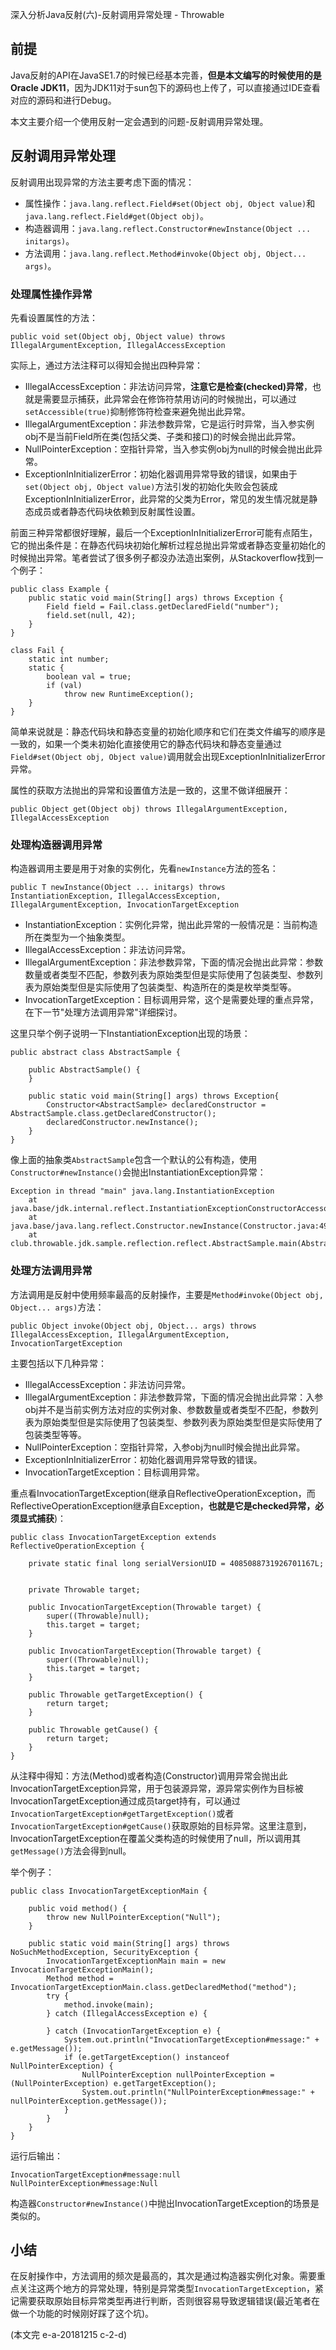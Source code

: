 深入分析Java反射(六)-反射调用异常处理 - Throwable

## 前提
 
Java反射的API在JavaSE1.7的时候已经基本完善，**但是本文编写的时候使用的是Oracle JDK11**，因为JDK11对于sun包下的源码也上传了，可以直接通过IDE查看对应的源码和进行Debug。

本文主要介绍一个使用反射一定会遇到的问题-反射调用异常处理。

<a id="more"></a>

## 反射调用异常处理

反射调用出现异常的方法主要考虑下面的情况：

- 属性操作：`java.lang.reflect.Field#set(Object obj, Object value)`和`java.lang.reflect.Field#get(Object obj)`。
- 构造器调用：`java.lang.reflect.Constructor#newInstance(Object ... initargs)`。
- 方法调用：`java.lang.reflect.Method#invoke(Object obj, Object... args)`。

### 处理属性操作异常

先看设置属性的方法：

```
public void set(Object obj, Object value) throws IllegalArgumentException, IllegalAccessException

```

实际上，通过方法注释可以得知会抛出四种异常：

- IllegalAccessException：非法访问异常，**注意它是检查(checked)异常**，也就是需要显示捕获，此异常会在修饰符禁用访问的时候抛出，可以通过`setAccessible(true)`抑制修饰符检查来避免抛出此异常。
- IllegalArgumentException：非法参数异常，它是运行时异常，当入参实例obj不是当前Field所在类(包括父类、子类和接口)的时候会抛出此异常。
- NullPointerException：空指针异常，当入参实例obj为null的时候会抛出此异常。
- ExceptionInInitializerError：初始化器调用异常导致的错误，如果由于`set(Object obj, Object value)`方法引发的初始化失败会包装成ExceptionInInitializerError，此异常的父类为Error，常见的发生情况就是静态成员或者静态代码块依赖到反射属性设置。

前面三种异常都很好理解，最后一个ExceptionInInitializerError可能有点陌生，它的抛出条件是：在静态代码块初始化解析过程总抛出异常或者静态变量初始化的时候抛出异常。笔者尝试了很多例子都没办法造出案例，从Stackoverflow找到一个例子：

```
public class Example {
    public static void main(String[] args) throws Exception {
        Field field = Fail.class.getDeclaredField("number");
        field.set(null, 42); 
    }
}

class Fail {
    static int number;
    static {
        boolean val = true;
        if (val)
            throw new RuntimeException(); 
    }
}

```

简单来说就是：静态代码块和静态变量的初始化顺序和它们在类文件编写的顺序是一致的，如果一个类未初始化直接使用它的静态代码块和静态变量通过`Field#set(Object obj, Object value)`调用就会出现ExceptionInInitializerError异常。

属性的获取方法抛出的异常和设置值方法是一致的，这里不做详细展开：

```
public Object get(Object obj) throws IllegalArgumentException, IllegalAccessException

```

### 处理构造器调用异常

构造器调用主要是用于对象的实例化，先看`newInstance`方法的签名：

```
public T newInstance(Object ... initargs) throws InstantiationException, IllegalAccessException, IllegalArgumentException, InvocationTargetException

```

- InstantiationException：实例化异常，抛出此异常的一般情况是：当前构造所在类型为一个抽象类型。
- IllegalAccessException：非法访问异常。
- IllegalArgumentException：非法参数异常，下面的情况会抛出此异常：参数数量或者类型不匹配，参数列表为原始类型但是实际使用了包装类型、参数列表为原始类型但是实际使用了包装类型、构造所在的类是枚举类型等。
- InvocationTargetException：目标调用异常，这个是需要处理的重点异常，在下一节"处理方法调用异常"详细探讨。

这里只举个例子说明一下InstantiationException出现的场景：

```
public abstract class AbstractSample {

	public AbstractSample() {
	}

	public static void main(String[] args) throws Exception{
		Constructor<AbstractSample> declaredConstructor = AbstractSample.class.getDeclaredConstructor();
		declaredConstructor.newInstance();
	}
}

```

像上面的抽象类`AbstractSample`包含一个默认的公有构造，使用`Constructor#newInstance()`会抛出InstantiationException异常：

```
Exception in thread "main" java.lang.InstantiationException
	at java.base/jdk.internal.reflect.InstantiationExceptionConstructorAccessorImpl.newInstance(InstantiationExceptionConstructorAccessorImpl.java:48)
	at java.base/java.lang.reflect.Constructor.newInstance(Constructor.java:490)
	at club.throwable.jdk.sample.reflection.reflect.AbstractSample.main(AbstractSample.java:18)

```

### 处理方法调用异常

方法调用是反射中使用频率最高的反射操作，主要是`Method#invoke(Object obj, Object... args)`方法：

```
public Object invoke(Object obj, Object... args) throws IllegalAccessException, IllegalArgumentException, InvocationTargetException

```

主要包括以下几种异常：

- IllegalAccessException：非法访问异常。
- IllegalArgumentException：非法参数异常，下面的情况会抛出此异常：入参obj并不是当前实例方法对应的实例对象、参数数量或者类型不匹配，参数列表为原始类型但是实际使用了包装类型、参数列表为原始类型但是实际使用了包装类型等等。
- NullPointerException：空指针异常，入参obj为null时候会抛出此异常。
- ExceptionInInitializerError：初始化器调用异常导致的错误。
- InvocationTargetException：目标调用异常。

重点看InvocationTargetException(继承自ReflectiveOperationException，而ReflectiveOperationException继承自Exception，**也就是它是checked异常，必须显式捕获**)：

```
public class InvocationTargetException extends ReflectiveOperationException {

    private static final long serialVersionUID = 4085088731926701167L;
    
    
    private Throwable target;

    public InvocationTargetException(Throwable target) {
        super((Throwable)null);  
        this.target = target;
    }

    public InvocationTargetException(Throwable target) {
        super((Throwable)null);  
        this.target = target;
    } 

    public Throwable getTargetException() {
        return target;
    }

    public Throwable getCause() {
        return target;
    }    
}    

```

从注释中得知：方法(Method)或者构造(Constructor)调用异常会抛出此InvocationTargetException异常，用于包装源异常，源异常实例作为目标被InvocationTargetException通过成员target持有，可以通过`InvocationTargetException#getTargetException()`或者`InvocationTargetException#getCause()`获取原始的目标异常。这里注意到，InvocationTargetException在覆盖父类构造的时候使用了null，所以调用其`getMessage()`方法会得到null。

举个例子：

```
public class InvocationTargetExceptionMain {

	public void method() {
		throw new NullPointerException("Null");
	}

	public static void main(String[] args) throws NoSuchMethodException, SecurityException {
		InvocationTargetExceptionMain main = new InvocationTargetExceptionMain();
		Method method = InvocationTargetExceptionMain.class.getDeclaredMethod("method");
		try {
			method.invoke(main);
		} catch (IllegalAccessException e) {
			
		} catch (InvocationTargetException e) {
			System.out.println("InvocationTargetException#message:" + e.getMessage());
			if (e.getTargetException() instanceof NullPointerException) {
				NullPointerException nullPointerException = (NullPointerException) e.getTargetException();
				System.out.println("NullPointerException#message:" + nullPointerException.getMessage());
			}
		}
	}
}

```

运行后输出：

```
InvocationTargetException#message:null
NullPointerException#message:Null

```

构造器`Constructor#newInstance()`中抛出InvocationTargetException的场景是类似的。

## 小结

在反射操作中，方法调用的频次是最高的，其次是通过构造器实例化对象。需要重点关注这两个地方的异常处理，特别是异常类型`InvocationTargetException`，紧记需要获取原始目标异常类型再进行判断，否则很容易导致逻辑错误(最近笔者在做一个功能的时候刚好踩了这个坑)。

(本文完 e-a-20181215 c-2-d)